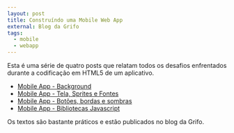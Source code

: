 ```yaml
---
layout: post
title: Construíndo uma Mobile Web App
external: Blog da Grifo
tags:
  - mobile
  - webapp
---
```


Esta é uma série de quatro posts que relatam todos os desafios enfrentados durante a codificação em HTML5 de um aplicativo.

- [Mobile App - Background](http://gri.fo/blog/mobile-app-parte-1)
- [Mobile App - Tela, Sprites e Fontes](http://gri.fo/blog/mobile-app-parte-2)
- [Mobile App - Botões, bordas e sombras](http://gri.fo/blog/mobile-app-links-botoes-bordas-e-sombras)
- [Mobile App - Bibliotecas Javascript](http://gri.fo/blog/mobile-app-biliotecas-javascript)

Os textos são bastante práticos e estão publicados no blog da Grifo.
